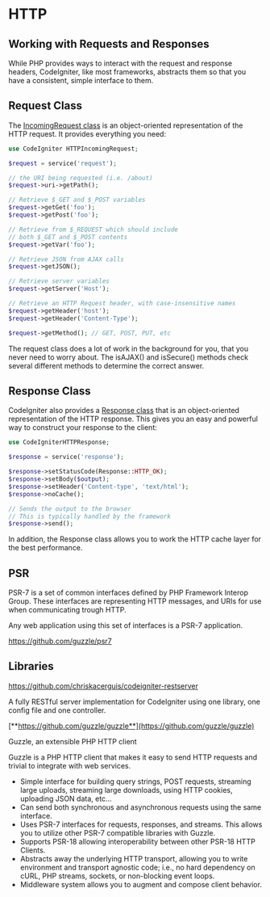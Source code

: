 # HTTP

## Working with Requests and Responses

While PHP provides ways to interact with the request and response headers, CodeIgniter, like most frameworks, abstracts them so that you have a consistent, simple interface to them.

## Request Class

The [IncomingRequest class](https://codeigniter.com/user_guide/incoming/incomingrequest.html) is an object-oriented representation of the HTTP request. It provides everything you need:

```php
use CodeIgniter HTTPIncomingRequest;

$request = service('request');

// the URI being requested (i.e. /about)
$request->uri->getPath();

// Retrieve $_GET and $_POST variables
$request->getGet('foo');
$request->getPost('foo');

// Retrieve from $_REQUEST which should include
// both $_GET and $_POST contents
$request->getVar('foo');

// Retrieve JSON from AJAX calls
$request->getJSON();

// Retrieve server variables
$request->getServer('Host');

// Retrieve an HTTP Request header, with case-insensitive names
$request->getHeader('host');
$request->getHeader('Content-Type');

$request->getMethod(); // GET, POST, PUT, etc
```

The request class does a lot of work in the background for you, that you never need to worry about. The isAJAX() and isSecure() methods check several different methods to determine the correct answer.

## Response Class

CodeIgniter also provides a [Response class](https://codeigniter.com/user_guide/outgoing/response.html) that is an object-oriented representation of the HTTP response. This gives you an easy and powerful way to construct your response to the client:

```php
use CodeIgniterHTTPResponse;

$response = service('response');

$response->setStatusCode(Response::HTTP_OK);
$response->setBody($output);
$response->setHeader('Content-type', 'text/html');
$response->noCache();

// Sends the output to the browser
// This is typically handled by the framework
$response->send();
```

In addition, the Response class allows you to work the HTTP cache layer for the best performance.

## PSR

PSR-7 is a set of common interfaces defined by PHP Framework Interop Group. These interfaces are representing HTTP messages, and URIs for use when communicating trough HTTP.

Any web application using this set of interfaces is a PSR-7 application.

https://github.com/guzzle/psr7

## Libraries

https://github.com/chriskacerguis/codeigniter-restserver

A fully RESTful server implementation for CodeIgniter using one library, one config file and one controller.

[**https://github.com/guzzle/guzzle**](https://github.com/guzzle/guzzle)

Guzzle, an extensible PHP HTTP client

Guzzle is a PHP HTTP client that makes it easy to send HTTP requests and trivial to integrate with web services.

- Simple interface for building query strings, POST requests, streaming large uploads, streaming large downloads, using HTTP cookies, uploading JSON data, etc...
- Can send both synchronous and asynchronous requests using the same interface.
- Uses PSR-7 interfaces for requests, responses, and streams. This allows you to utilize other PSR-7 compatible libraries with Guzzle.
- Supports PSR-18 allowing interoperability between other PSR-18 HTTP Clients.
- Abstracts away the underlying HTTP transport, allowing you to write environment and transport agnostic code; i.e., no hard dependency on cURL, PHP streams, sockets, or non-blocking event loops.
- Middleware system allows you to augment and compose client behavior.
